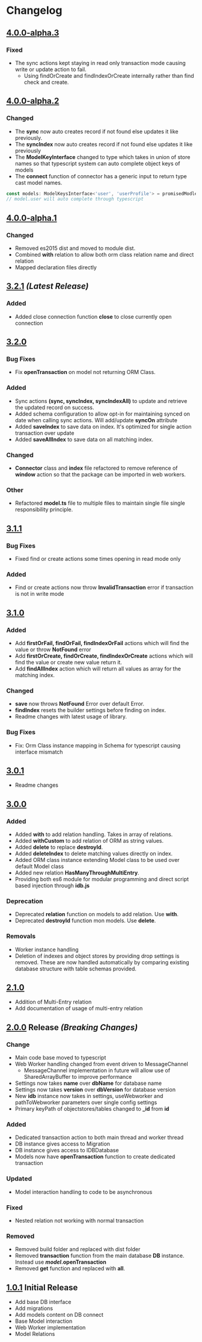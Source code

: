 # Changelog
## [4.0.0-alpha.3](https://github.com/maxgaurav/indexeddb-orm/releases/tag/v4.0.0-alpha.3)

### Fixed
- The sync actions kept staying in read only transaction mode causing write or update action to fail.
  - Using findOrCreate and findIndexOrCreate internally rather than find check and create. 

## [4.0.0-alpha.2](https://github.com/maxgaurav/indexeddb-orm/releases/tag/v4.0.0-alpha.2)

### Changed
- The **sync** now auto creates record if not found else updates it like previously.
- The **syncIndex** now auto creates record if not found else updates it like previously
- The **ModelKeyInterface** changed to type which takes in union of store names so that typescript system can auto complete object keys of models
- The **connect** function of connector has a generic input to return type cast model names.
```typescript
const models: ModelKeysInterface<'user', 'userProfile'> = promisedModles;
// model.user will auto complete through typescript

```

## [4.0.0-alpha.1](https://github.com/maxgaurav/indexeddb-orm/releases/tag/v4.0.0-alpha.1)

### Changed
- Removed es2015 dist and moved to module dist.
- Combined **with** relation to allow both orm class relation name and direct relation
- Mapped declaration files directly


## [3.2.1](https://github.com/maxgaurav/indexeddb-orm/releases/tag/v3.2.1) _(Latest Release)_

### Added
- Added close connection function **close** to close currently open connection 

## [3.2.0](https://github.com/maxgaurav/indexeddb-orm/releases/tag/v3.2.0)
### Bug Fixes
- Fix **openTransaction** on model not returning ORM Class.

### Added
- Sync actions **(sync, syncIndex, syncIndexAll)** to update and retrieve the updated record on success.
- Added schema configuration to allow opt-in for maintaining synced on date when calling sync actions. Will add/update **syncOn** attribute
- Added **saveIndex** to save data on index. It's optimized for single action transaction over update
- Added **saveAllIndex** to save data on all matching index.

### Changed
- **Connector** class and **index** file refactored to remove reference of **window** action so that the package can be imported in web workers. 

### Other
- Refactored **model.ts** file to multiple files to maintain single file single responsibility principle. 

## [3.1.1](https://github.com/maxgaurav/indexeddb-orm/releases/tag/v3.1.1)
### Bug Fixes
- Fixed find or create actions some times opening in read mode only

### Added
- Find or create actions now throw **InvalidTransaction** error if transaction is not in write mode

## [3.1.0](https://github.com/maxgaurav/indexeddb-orm/releases/tag/v3.1.0)
### Added
- Add **firstOrFail, findOrFail, findIndexOrFail** actions which will find the value or throw **NotFound** error
- Add **firstOrCreate, findOrCreate, findIndexOrCreate** actions which will find the value or create new value return it.
- Add **findAllIndex** action which will return all values as array for the matching index.

### Changed
- **save** now throws **NotFound** Error over default Error.
- **findIndex** resets the builder settings before finding on index.
- Readme changes with latest usage of library.

### Bug Fixes
- Fix: Orm Class instance mapping in Schema for typescript causing interface mismatch


## [3.0.1](https://github.com/maxgaurav/indexeddb-orm/releases/tag/v3.0.1)
- Readme changes

## [3.0.0](https://github.com/maxgaurav/indexeddb-orm/releases/tag/v3.0.0)

### Added
- Added **with** to add relation handling. Takes in array of relations.
- Added **withCustom** to add relation of ORM as string values.
- Added **delete** to replace **destroyId**.
- Added **deleteIndex** to delete matching values directly on index.
- Added ORM class instance extending Model class to be used over default Model class
- Added new relation **HasManyThroughMultiEntry**. 
- Providing both es6 module for modular programming and direct script based injection through **idb.js**

### Deprecation
- Deprecated **relation** function on models to add relation. Use **with**.
- Deprecated **destroyId** function mon models. Use **delete**.

### Removals
- Worker instance handling
- Deletion of indexes and object stores by providing drop settings is removed. These are now handled automatically by comparing
existing database structure with table schemas provided.

## [2.1.0](https://github.com/maxgaurav/indexeddb-orm) 
- Addition of Multi-Entry relation
- Add documentation of usage of multi-entry relation 

## [2.0.0](https://github.com/maxgaurav/indexeddb-orm) Release _(Breaking Changes)_

### Change
- Main code base moved to typescript
- Web Worker handling changed from event driven to MessageChannel
    - MessageChannel implementation in future will allow use of SharedArrayBuffer to improve performance
- Settings now takes **name** over **dbName** for database name
- Settings now takes **version** over **dbVersion** for database version
- New **idb** instance now takes in settings, useWebworker and pathToWebworker parameters over single config settings
- Primary keyPath of objectstores/tables changed to **_id** from **id**

### Added
- Dedicated transaction action to both main thread and worker thread
- DB instance gives access to Migration 
- DB instance gives access to IDBDatabase
- Models now have **openTransaction** function to create dedicated transaction

### Updated
- Model interaction handling to code to be asynchronous

### Fixed
- Nested relation not working with normal transaction

### Removed
- Removed build folder and replaced with dist folder
- Removed **transaction** function from the main database **DB** instance. Instead use **_model_.openTransaction**
- Removed **get** function and replaced with **all**. 

## [1.0.1](https://github.com/maxgaurav/indexeddb-orm/tree/orm-1.0.1) Initial Release
- Add base DB interface 
- Add migrations 
- Add models content on DB connect
- Base Model interaction
- Web Worker implementation
- Model Relations
